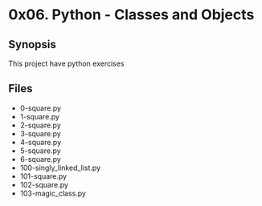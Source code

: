 # 0x06. Python - Classes and Objects

## Synopsis
This project have python exercises


## Files
* 0-square.py
* 1-square.py
* 2-square.py
* 3-square.py
* 4-square.py
* 5-square.py
* 6-square.py
* 100-singly_linked_list.py
* 101-square.py
* 102-square.py
* 103-magic_class.py